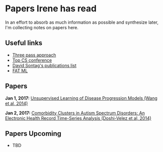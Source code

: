 # Papers Irene has read

In an effort to absorb as much information as possible and synthesize later, I'm collecting notes on papers here.

## Useful links
 - [Three pass approach](http://blizzard.cs.uwaterloo.ca/keshav/home/Papers/data/07/paper-reading.pdf)
 - [Top CS conference](https://blog.acolyer.org/2016/12/29/my-new-years-resolution-read-a-research-paper-every-weekday/)
 - [David Sontag's publications list](http://clinicalml.org/publications.html)
 - [FAT ML](http://www.fatml.org/)

## Papers

**Jan 1, 2017:** [Unsupervised Learning of Disease Progression Models (Wang et al, 2014)](http://cs.nyu.edu/~dsontag/papers/WanSonWan_kdd14.pdf)

**Jan 2, 2017:** [Comorbidity Clusters in Autism Spectrum Disorders: An Electronic Health Record Time-Series Analysis (Doshi-Velez et al, 2014)](http://pediatrics.aappublications.org/content/133/1/e54.short)

## Papers Upcoming
 - TBD